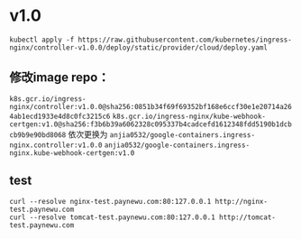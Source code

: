 # v1.0

```shell
kubectl apply -f https://raw.githubusercontent.com/kubernetes/ingress-nginx/controller-v1.0.0/deploy/static/provider/cloud/deploy.yaml
```

## 修改image repo：

`k8s.gcr.io/ingress-nginx/controller:v1.0.0@sha256:0851b34f69f69352bf168e6ccf30e1e20714a264ab1ecd1933e4d8c0fc3215c6`
`k8s.gcr.io/ingress-nginx/kube-webhook-certgen:v1.0@sha256:f3b6b39a6062328c095337b4cadcefd1612348fdd5190b1dcbcb9b9e90bd8068`
依次更换为
`anjia0532/google-containers.ingress-nginx.controller:v1.0.0`
`anjia0532/google-containers.ingress-nginx.kube-webhook-certgen:v1.0`

## test

```shell
curl --resolve nginx-test.paynewu.com:80:127.0.0.1 http://nginx-test.paynewu.com
curl --resolve tomcat-test.paynewu.com:80:127.0.0.1 http://tomcat-test.paynewu.com
```